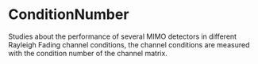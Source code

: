 # ConditionNumber
Studies about the performance of several MIMO detectors in different Rayleigh Fading channel conditions, the channel conditions are measured with the condition number of the channel matrix.
